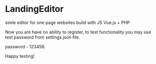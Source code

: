 # LandingEditor
simle editor for one page websites build with JS Vue.js + PHP

Now you are have no ability to register, to test functionality you may use test password from settings.json file.

password - 123456.

Happy testing!
